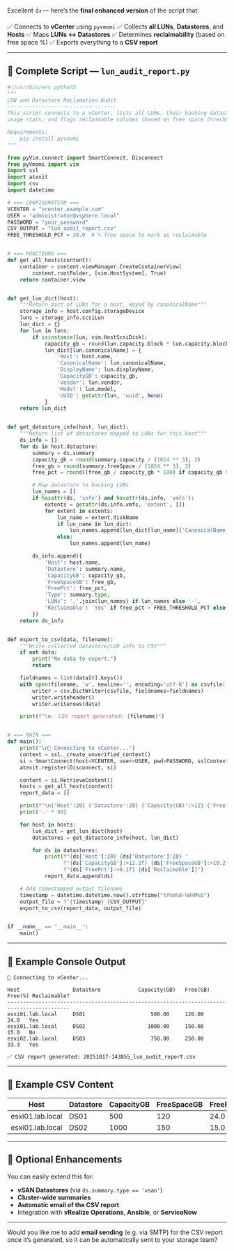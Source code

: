 Excellent 👍 — here’s the **final enhanced version** of the script that:

✅ Connects to **vCenter** using `pyvmomi`
✅ Collects **all LUNs**, **Datastores**, and **Hosts**
✅ Maps **LUNs ↔ Datastores**
✅ Determines **reclaimability** (based on free space %)
✅ Exports everything to a **CSV report**

---

## 🧩 Complete Script — `lun_audit_report.py`

```python
#!/usr/bin/env python3
"""
LUN and Datastore Reclamation Audit
-----------------------------------
This script connects to a vCenter, lists all LUNs, their backing datastores,
usage stats, and flags reclaimable volumes (based on free space threshold).

Requirements:
    pip install pyvmomi
"""

from pyVim.connect import SmartConnect, Disconnect
from pyVmomi import vim
import ssl
import atexit
import csv
import datetime

# === CONFIGURATION ===
VCENTER = "vcenter.example.com"
USER = "administrator@vsphere.local"
PASSWORD = "your_password"
CSV_OUTPUT = "lun_audit_report.csv"
FREE_THRESHOLD_PCT = 20.0  # % free space to mark as reclaimable


# === FUNCTIONS ===
def get_all_hosts(content):
    container = content.viewManager.CreateContainerView(
        content.rootFolder, [vim.HostSystem], True)
    return container.view


def get_lun_dict(host):
    """Return dict of LUNs for a host, keyed by canonicalName"""
    storage_info = host.config.storageDevice
    luns = storage_info.scsiLun
    lun_dict = {}
    for lun in luns:
        if isinstance(lun, vim.HostScsiDisk):
            capacity_gb = round(lun.capacity.block * lun.capacity.blockSize / (1024 ** 3), 2)
            lun_dict[lun.canonicalName] = {
                'Host': host.name,
                'CanonicalName': lun.canonicalName,
                'DisplayName': lun.displayName,
                'CapacityGB': capacity_gb,
                'Vendor': lun.vendor,
                'Model': lun.model,
                'UUID': getattr(lun, 'uuid', None)
            }
    return lun_dict


def get_datastore_info(host, lun_dict):
    """Return list of datastores mapped to LUNs for this host"""
    ds_info = []
    for ds in host.datastore:
        summary = ds.summary
        capacity_gb = round(summary.capacity / (1024 ** 3), 2)
        free_gb = round(summary.freeSpace / (1024 ** 3), 2)
        free_pct = round((free_gb / capacity_gb * 100) if capacity_gb > 0 else 0, 1)

        # Map datastore to backing LUNs
        lun_names = []
        if hasattr(ds, 'info') and hasattr(ds.info, 'vmfs'):
            extents = getattr(ds.info.vmfs, 'extent', [])
            for extent in extents:
                lun_name = extent.diskName
                if lun_name in lun_dict:
                    lun_names.append(lun_dict[lun_name]['CanonicalName'])
                else:
                    lun_names.append(lun_name)

        ds_info.append({
            'Host': host.name,
            'Datastore': summary.name,
            'CapacityGB': capacity_gb,
            'FreeSpaceGB': free_gb,
            'FreePct': free_pct,
            'Type': summary.type,
            'LUNs': ','.join(lun_names) if lun_names else '-',
            'Reclaimable': 'Yes' if free_pct > FREE_THRESHOLD_PCT else 'No'
        })
    return ds_info


def export_to_csv(data, filename):
    """Write collected datastore/LUN info to CSV"""
    if not data:
        print("No data to export.")
        return

    fieldnames = list(data[0].keys())
    with open(filename, 'w', newline='', encoding='utf-8') as csvfile:
        writer = csv.DictWriter(csvfile, fieldnames=fieldnames)
        writer.writeheader()
        writer.writerows(data)

    print(f"\n✅ CSV report generated: {filename}")


# === MAIN ===
def main():
    print("\n🔗 Connecting to vCenter...")
    context = ssl._create_unverified_context()
    si = SmartConnect(host=VCENTER, user=USER, pwd=PASSWORD, sslContext=context)
    atexit.register(Disconnect, si)

    content = si.RetrieveContent()
    hosts = get_all_hosts(content)
    report_data = []

    print(f"\n{'Host':20} {'Datastore':20} {'Capacity(GB)':>12} {'Free(GB)':>10} {'Free(%)':>8} {'Reclaimable?'}")
    print('-' * 90)

    for host in hosts:
        lun_dict = get_lun_dict(host)
        datastores = get_datastore_info(host, lun_dict)

        for ds in datastores:
            print(f"{ds['Host']:20} {ds['Datastore']:20} "
                  f"{ds['CapacityGB']:>12.2f} {ds['FreeSpaceGB']:>10.2f} "
                  f"{ds['FreePct']:>8.1f} {ds['Reclaimable']}")
            report_data.append(ds)

    # Add timestamped output filename
    timestamp = datetime.datetime.now().strftime("%Y%m%d-%H%M%S")
    output_file = f"{timestamp}_{CSV_OUTPUT}"
    export_to_csv(report_data, output_file)


if __name__ == "__main__":
    main()
```

---

## 🧾 Example Console Output

```
🔗 Connecting to vCenter...

Host                 Datastore            Capacity(GB)   Free(GB)  Free(%) Reclaimable?
------------------------------------------------------------------------------------------
esxi01.lab.local     DS01                     500.00     120.00    24.0   Yes
esxi01.lab.local     DS02                    1000.00     150.00    15.0   No
esxi02.lab.local     DS03                     750.00     250.00    33.3   Yes

✅ CSV report generated: 20251017-143855_lun_audit_report.csv
```

---

## 📁 Example CSV Content

| Host             | Datastore | CapacityGB | FreeSpaceGB | FreePct | Type | LUNs                         | Reclaimable |
| ---------------- | --------- | ---------- | ----------- | ------- | ---- | ---------------------------- | ----------- |
| esxi01.lab.local | DS01      | 500        | 120         | 24.0    | VMFS | naa.6000c294a8b3f9c4bfa34bcd | Yes         |
| esxi01.lab.local | DS02      | 1000       | 150         | 15.0    | VMFS | naa.6000c294a8b3f9c4bfa34cde | No          |

---

## 🧠 Optional Enhancements

You can easily extend this for:

* **vSAN Datastores** (via `ds.summary.type == 'vsan'`)
* **Cluster-wide summaries**
* **Automatic email of the CSV report**
* Integration with **vRealize Operations**, **Ansible**, or **ServiceNow**

---

Would you like me to add **email sending** (e.g. via SMTP) for the CSV report once it’s generated, so it can be automatically sent to your storage team?
